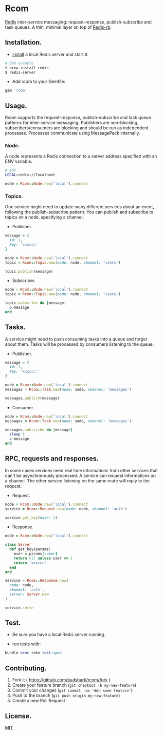 # Rcom

[Redis](http://redis.io) inter-service messaging: request-response, publish-subscribe and task queues. A thin, minimal layer on top of [Redis-rb](https://github.com/redis/redis-rb).

## Installation.

- [Install](http://redis.io/topics/quickstart) a local Redis server and start it:
```sh
# OSX example
$ brew install redis
$ redis-server
```

- Add rcom to your Gemfile:
```ruby
gem 'rcom'
```

## Usage.

Rcom supports the request-response, publish-subscribe and task queue patterns for inter-service messaging. Publishers are non-blocking, subscribers/consumers are blocking and should be run as independent processes. Processes communicate using MessagePack internally.

### Node.

A node represents a Redis connection to a server address specified with an ENV variable.

```sh
#.env
LOCAL=redis://localhost
```

```ruby
node = Rcom::Node.new('local').connect
```

### Topics.

One service might need to update many different services about an event, following the publish-subscribe pattern. You can publish and subscribe to topics on a node, specifying a channel.

- Publisher.

```ruby
message = {
  id: 1,
  key: 'xxxccc'
}

node = Rcom::Node.new('local').connect
topic = Rcom::Topic.new(node: node, channel: 'users')

topic.publish(message)
```

- Subscriber.

```ruby
node = Rcom::Node.new('local').connect
topic = Rcom::Topic.new(node: node, channel: 'users')

topic.subscribe do |message|
  p message
end
```

## Tasks.

A service might need to push consuming tasks into a queue and forget about them. Tasks will be processed by consumers listening to the queue.

- Publisher.

```ruby
message = {
  id: 1,
  key: 'xxxccc'
}

node = Rcom::Node.new('local').connect
messages = Rcom::Task.new(node: node, channel: 'messages')

messages.publish(message)
```

- Consumer.

```ruby
node = Rcom::Node.new('local').connect
messages = Rcom::Task.new(node: node, channel: 'messages')

messages.subscribe do |message|
  sleep 1
  p message
end
```

## RPC, requests and responses.

In some cases services need real time informations from other services that can't be asynchronously processed. A service can request informations on a channel. The other service listening on the same route will reply to the request.

- Request.

```ruby
node = Rcom::Node.new('local').connect
service = Rcom::Request.new(node: node, channel: 'auth')

service.get_key(user: 1)
```

- Response.

```ruby
node = Rcom::Node.new('local').connect

class Server
  def get_key(params)
    user = params[:user]
    return nil unless user == 1
    return 'xxxccc'
  end
end

service = Rcom::Response.new(
  node: node,
  channel: 'auth',
  server: Server.new
)

service.serve
```

## Test.

- Be sure you have a local Redis server running.

- run tests with:
```ruby
bundle exec rake test:spec
```

## Contributing.

1. Fork it ( https://github.com/badshark/rcom/fork )
2. Create your feature branch (`git checkout -b my-new-feature`)
3. Commit your changes (`git commit -am 'Add some feature'`)
4. Push to the branch (`git push origin my-new-feature`)
5. Create a new Pull Request

## License.

[MIT](LICENSE.txt)
